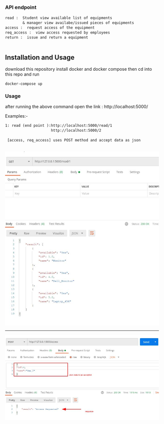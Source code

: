 


### API endpoint
```
read :  Student view available list of equipments
        & manager view availabe/issued pieces of equipments     
access :  request access of the equipment
req_access :  view access requested by employees
return :  issue and return a equipment


```

## Installation and Usage
download this repository  install docker and docker compose then  cd into this repo and run

```
docker-compose up 
```
### Usage
after running the above command  open the link : http://localhost:5000/

 Examples:-
```
1: read (end point ):http://localhost:5000/read/1
                     http://localhost:5000/2
                     
 [access, req_access] uses POST method and accept data as json
 

```
![alt text](https://github.com/spctr01/inventory_api/blob/main/2.jpg)

---------------------------

![alt text](https://github.com/spctr01/inventory_api/blob/main/inv.jpg)

